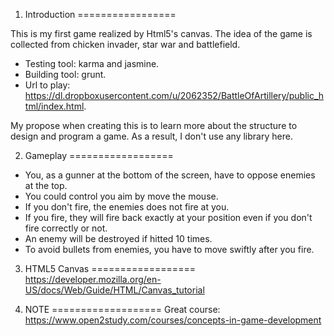 1. Introduction
=================

This is my first game realized by Html5's canvas. The idea of the game is collected from chicken invader, star war and battlefield.


* Testing tool: karma and jasmine.
* Building tool: grunt.
* Url to play: https://dl.dropboxusercontent.com/u/2062352/BattleOfArtillery/public_html/index.html.

My propose when creating this is to  learn more about the structure to design and program a game. As a result, I don't use any library here.


2. Gameplay
==================
* You, as a gunner at the bottom of the screen, have to oppose enemies at the top.
* You could control you aim by move the mouse.
* If you don't fire, the enemies does not fire at you.
* If you fire, they will fire back exactly at  your position even if you don't fire correctly or not.
* An enemy will be destroyed if hitted 10 times.
* To avoid bullets from enemies, you have to move swiftly after you fire.


3. HTML5 Canvas
==================
https://developer.mozilla.org/en-US/docs/Web/Guide/HTML/Canvas_tutorial

4. NOTE
===================
Great course: https://www.open2study.com/courses/concepts-in-game-development
